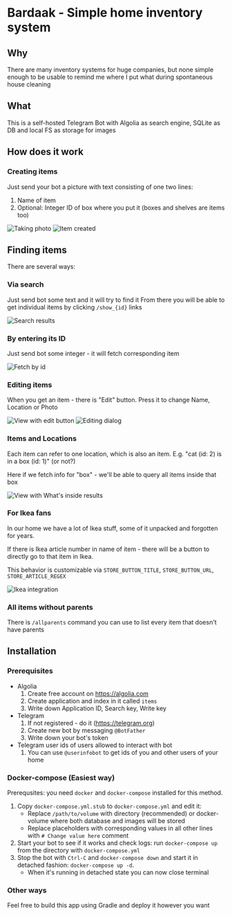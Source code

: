 # Bardaak - Simple home inventory system

## Why 

There are many inventory systems for huge companies, but none simple enough to be usable
to remind me where I put what during spontaneous house cleaning

## What 

This is a self-hosted Telegram Bot with Algolia as search engine, SQLite as DB and local FS as storage for images

## How does it work

### Creating items 

Just send your bot a picture with text consisting of one two lines: 
1. Name of item 
2. Optional: Integer ID of box where you put it (boxes and shelves are items too)

![Taking photo](docs/imgs/create_pink_box.jpg) ![Item created](docs/imgs/created_pink_box.jpg)

## Finding items 

There are several ways:

### Via search
Just send bot some text and it will try to find it
From there you will be able to get individual items by clicking `/show_{id}` links

![Search results](docs/imgs/search_results.jpg)

### By entering its ID 
Just send bot some integer - it will fetch corresponding item  

![Fetch by id](docs/imgs/get_by_id.jpg)

### Editing items

When you get an item - there is "Edit" button. Press it to change Name, Location or Photo

![View with edit button](docs/imgs/edit_tape_measure.jpg)
![Editing dialog](docs/imgs/edited_tape_measure.jpg)

### Items and Locations 

Each item can refer to one location, which is also an item. E.g. "cat (id: 2) is in a box (id: 1)"  (or not?)

Here if we fetch info for "box" - we'll be able to query all items inside that box

![View with What's inside results](docs/imgs/whats_inside_pink_box.jpg)

### For Ikea fans

In our home we have a lot of Ikea stuff, some of it unpacked and forgotten for years.

If there is Ikea article number in name of item - there will be a button to directly go to that item in Ikea.

This behavior is customizable via `STORE_BUTTON_TITLE`, `STORE_BUTTON_URL`, `STORE_ARTICLE_REGEX` 

![Ikea integration](docs/imgs/ikea_link.jpg)

### All items without parents

There is `/allparents` command you can use to list every item that doesn't have parents


## Installation

### Prerequisites

- Algolia
    1. Create free account on https://algolia.com
    2. Create application and index in it called `items`
    3. Write down Application ID, Search key, Write key
- Telegram
    1. If not registered - do it (https://telegram.org)
    2. Create new bot by messaging `@BotFather`
    3. Write down your bot's token
- Telegram user ids of users allowed to interact with bot 
    1. You can use `@userinfobot` to get ids of you and other users of your home

### Docker-compose (Easiest way)

Prerequsites: you need `docker` and `docker-compose` installed for this method.

1. Copy `docker-compose.yml.stub` to `docker-compose.yml` and edit it: 
    - Replace `/path/to/volume` with directory (recommended) or docker-volume where both database and images will be stored
    - Replace placeholders with corresponding values in all other lines with `# Change value here` comment
2. Start your bot to see if it works and check logs: run `docker-compose up` from the directory with `docker-compose.yml`
3. Stop the bot with `Ctrl-C` and `docker-compose down` and start it in detached fashion: `docker-compose up -d`.
    - When it's running in detached state you can now close terminal



### Other ways 

Feel free to build this app using Gradle and deploy it however you want


